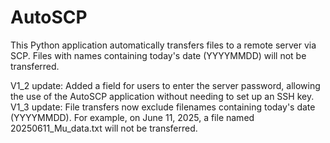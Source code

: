 # AutoSCP
This Python application automatically transfers files to a remote server via SCP. Files with names containing today's date (YYYYMMDD) will not be transferred.


V1_2 update: Added a field for users to enter the server password, allowing the use of the AutoSCP application without needing to set up an SSH key.
V1_3 update: File transfers now exclude filenames containing today's date (YYYYMMDD). For example, on June 11, 2025, a file named 20250611_Mu_data.txt will not be transferred.
